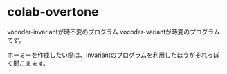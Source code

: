 # colab-overtone

vocoder-invariantが時不変のプログラム
vocoder-variantが時変のプログラムです。

ホーミーを作成したい際は、invariantのプログラムを利用したほうがそれっぽく聞こえます。
